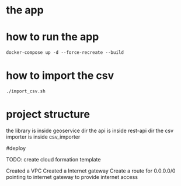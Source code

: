 # the app

# how to run the app

```docker-compose up -d --force-recreate --build```

# how to import the csv 

```./import_csv.sh```

# project structure

the library is inside geoservice dir
the api is inside rest-api dir
the csv importer is inside csv_importer

#deploy

TODO: create cloud formation template

Created a VPC
Created a Internet gateway
Create a route for 0.0.0.0/0 pointing to internet gateway to provide internet access



